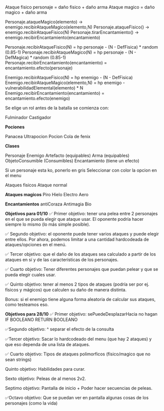 Ataque fisico personaje = daño fisico + daño arma
Ataque magico = daño magico + daño arma 

Personaje.ataqueMagico(elemento) -> enemigo.recibirAtaqueMagico(elemento,N)
Personaje.ataqueFisico() -> enemigo.recibirAtaqueFisico(N)
Personaje.tirarEncantamiento() -> enemigo.recibirEncantamiento(encantamiento)

Personaje.recibirAtaqueFisico(N) = hp personaje  - (N - DefFisica) * random (0.85-1)
Personaje.recibirAtaqueMagico(N) = hp personaje  - (N - DefMagica) * random (0.85-1)
Personaje.recibirEncantamiento(encantamiento) = encantamiento.efecto(personaje)

Enemigo.recibirAtaqueFisico(N) = hp enemigo -  (N - DefFisica)
Enemigo.recibirAtaqueMagico(elemento,N) = hp enemigo - vulnerabilidadElemental(elemento) * N
Enemigo.recibirEncantamiento(encantamiento) = encantamiento.efecto(enemigo)


Se elige un rol antes de la batalla se comienza con:

Fulminador 
Castigador


**Pociones**

Panacea
Ultrapocion
Pocion
Cola de fenix

**Clases** 

Personaje
Enemigo
Artefacto (equipables)
Arma (equipables)
ObjetoConsumible (Consumibles)
Encantamiento (tiene un efecto)


Si un personaje esta ko, ponerlo en gris
Seleccionar con color la opcion en el menu

Ataques fisicos
Ataque normal

**Ataques magicos**
Piro
Hielo
Electro
Aero

**Encantamientos**
antiCoraza
Antimagia
Bio


**Objetivos para 01/10**
✅ Primer objetivo: tener una pelea entre 2 personajes en el que se pueda elegir que ataque usar. El oponente podría hacer siempre lo mismo (lo más simple posible).

✅ Segundo objetivo: el oponente puede tener varios ataques y puede elegir entre ellos.
Por ahora, podemos limitar a una cantidad hardcodeada de ataques/opciones en el menú.

✅ Tercer objetivo: que el daño de los ataques sea calculado a partir de los ataques en sí y de las características de los personajes.

✅ Cuarto objetivo: Tener diferentes personajes que puedan pelear y que se pueda elegir cuales usar.

✅ Quinto objetivo: tener al menos 2 tipos de ataques (podría ser por ej. físicos y mágicos) que calculen su daño de manera distinta.

Bonus: si el enemigo tiene alguna forma aleatoria de calcular sus ataques, como testeamos eso.

**Objetivos para 28/10**
✅ Primer objetivo: sePuedeDesplazarHacia no hagan IF BOOLEANO RETURN BOOLEANO

✅Segundo objetivo: ^ separar el efecto de la consulta

✅Tercer objetivo: Sacar lo hardcodeado del menu (que hay 2 ataques) y que eso dependa de una lista de ataques.

✅ Cuarto objetivo: Tipos de ataques polimorficos (fisico/magico que no sean strings)

Quinto objetivo: Habilidades para curar.

Sexto objetivo: Peleas de al menos 2v2.

Septimo objetivo: Pantalla de inicio + Poder hacer secuencias de peleas.

✅Octavo objetivo: Que se puedan ver en pantalla algunas cosas de los personajes (como la vida)